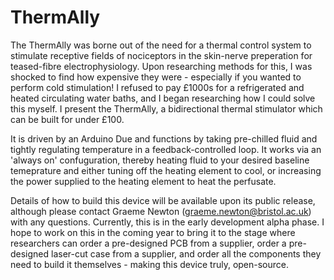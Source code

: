 # ThermAlly

The ThermAlly was borne out of the need for a thermal control system to stimulate receptive fields of nociceptors in the skin-nerve preperation for teased-fibre electrophysiology. Upon researching methods for this, I was shocked to find how expensive they were - especially if you wanted to perform cold stimulation! I refused to pay £1000s for a refrigerated and heated circulating water baths, and I began researching how I could solve this myself. I present the ThermAlly, a bidirectional thermal stimulator which can be built for under £100.

It is driven by an Arduino Due and functions by taking pre-chilled fluid and tightly regulating temperature in a feedback-controlled loop. It works via an 'always on' confuguration, thereby heating fluid to your desired baseline temeprature and either tuning off the heating element to cool, or increasing the power supplied to the heating element to heat the perfusate.

Details of how to build this device will be available upon its public release, although please contact Graeme Newton (graeme.newton@bristol.ac.uk) with any questions. Currently, this is in the early development alpha phase. I hope to work on this in the coming year to bring it to the stage where researchers can order a pre-designed PCB from a supplier, order a pre-designed laser-cut case from a supplier, and order all the components they need to build it themselves - making this device truly, open-source. 
